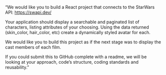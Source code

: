 “We would like you to build a React project that connects to the StarWars API:
https://swapi.dev/

Your application should display a searchable and paginated list of characters, listing attributes of your choosing.
Using the data returned (skin_color, hair_color, etc) create a dynamically styled avatar for each.

We would like you to build this project as if the next stage was to display the cast members of each film.

If you could submit this to GitHub complete with a readme, we will be looking at your approach, code’s structure,
coding standards and reusability.”
